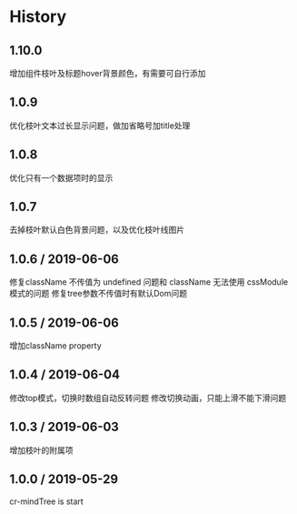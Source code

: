 # History

## 1.10.0
增加组件枝叶及标题hover背景颜色，有需要可自行添加

## 1.0.9
优化枝叶文本过长显示问题，做加省略号加title处理

## 1.0.8
优化只有一个数据项时的显示

## 1.0.7
去掉枝叶默认白色背景问题，以及优化枝叶线图片

## 1.0.6 / 2019-06-06
修复className 不传值为 undefined 问题和 className 无法使用 cssModule 模式的问题
修复tree参数不传值时有默认Dom问题

## 1.0.5 / 2019-06-06
增加className property

## 1.0.4 / 2019-06-04
修改top模式，切换时数组自动反转问题
修改切换动画，只能上滑不能下滑问题

## 1.0.3 / 2019-06-03
增加枝叶的附属项

## 1.0.0 / 2019-05-29

cr-mindTree is start
